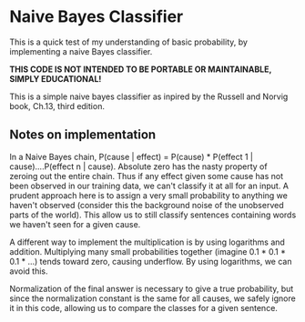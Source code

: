 # Naive Bayes Classifier

This is a quick test of my understanding of basic probability, by implementing a naive Bayes classifier.

**THIS CODE IS NOT INTENDED TO BE PORTABLE OR MAINTAINABLE, SIMPLY EDUCATIONAL!**

This is a simple naive bayes classifier as inpired by the Russell and Norvig book, Ch.13, third edition.

## Notes on implementation

In a Naive Bayes chain, P(cause | effect) = P(cause) * P(effect 1 | cause)....P(effect n | cause). 
Absolute zero has the nasty property of zeroing out the entire chain. Thus if any effect given some cause has not been observed in our training data, we can't classify it at all for an input. A prudent approach here is to assign a very small probability to anything we haven't observed (consider this the background noise of the unobserved parts of the world). This allow us to still classify sentences containing words we haven't seen for a given cause.

A different way to implement the multiplication is by using logarithms and addition. Multiplying many small probabilities together (imagine 0.1 * 0.1 * 0.1 * ...) tends toward zero, causing underflow. By using logarithms, we can avoid this.

Normalization of the final answer is necessary to give a true probability, but since the normalization constant is the same for all causes, we safely ignore it in this code, allowing us to compare the classes for a given sentence.